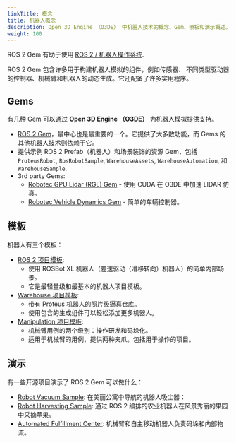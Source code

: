 ```yaml
---
linkTitle: 概念
title: 机器人概念
description: Open 3D Engine （O3DE） 中机器人技术的概念、Gem、模板和演示概述。
weight: 100
---
```


ROS 2 Gem 有助于使用 [ROS 2 / 机器人操作系统](https://docs.ros.org/en/jazzy/index.html).

ROS 2 Gem 包含许多用于构建机器人模拟的组件，例如传感器、
不同类型驱动器的控制器、机械臂和机器人的动态生成。它还配备了许多实用程序。

## Gems

有几种 Gem 可以通过 **Open 3D Engine （O3DE）** 为机器人模拟提供支持。
- [ROS 2 Gem](/docs/user-guide/gems/reference/robotics/ros2)，最中心也是最重要的一个。它提供了大多数功能，而 Gems 的其他机器人技术则依赖于它。
- 提供示例 ROS 2 Prefab（机器人）和场景装饰的资源 Gem，包括`ProteusRobot`, `RosRobotSample`, `WarehouseAssets`, `WarehouseAutomation`, 和 `WarehouseSample`.
- 3rd party Gems: 
  - [Robotec GPU Lidar (RGL) Gem](https://github.com/RobotecAI/o3de-rgl-gem) - 使用 CUDA 在 O3DE 中加速 LIDAR 仿真。
  - [Robotec Vehicle Dynamics Gem](https://github.com/RobotecAI/o3de-vehicle-dynamics-gem) - 简单的车辆控制器。

## 模板

机器人有三个模板：
- [ROS 2 项目模板](https://github.com/o3de/o3de-extras/tree/development/Templates/Ros2ProjectTemplate):
  - 使用 ROSBot XL 机器人（差速驱动（滑移转向）机器人）的简单内部场景。
  - 它是最轻量级和最基本的机器人项目模板。
- [Warehouse 项目模板](https://github.com/o3de/o3de-extras/tree/development/Templates/Ros2FleetRobotTemplate):
  - 带有 Proteus 机器人的照片级逼真仓库。
  - 使用包含的生成组件可以轻松添加更多机器人。
- [Manipulation 项目模板](https://github.com/o3de/o3de-extras/tree/development/Templates/Ros2RoboticManipulationTemplate):
  - 机械臂用例的两个级别：操作研发和码垛化。
  - 适用于机械臂的用例，提供两种夹爪。包括用于操作的项目。

## 演示

有一些开源项目演示了 ROS 2 Gem 可以做什么：
- [Robot Vacuum Sample](https://github.com/o3de/RobotVacuumSample): 在美丽公寓中导航的机器人吸尘器：
- [Robot Harvesting Sample](https://github.com/o3de/ROSConDemo): 通过 ROS 2 编排的农业机器人在风景秀丽的果园中采摘苹果。
- [Automated Fulfillment Center](https://github.com/RobotecAI/ROSCon2023Demo): 机械臂和自主移动机器人负责码垛和内部物流。
